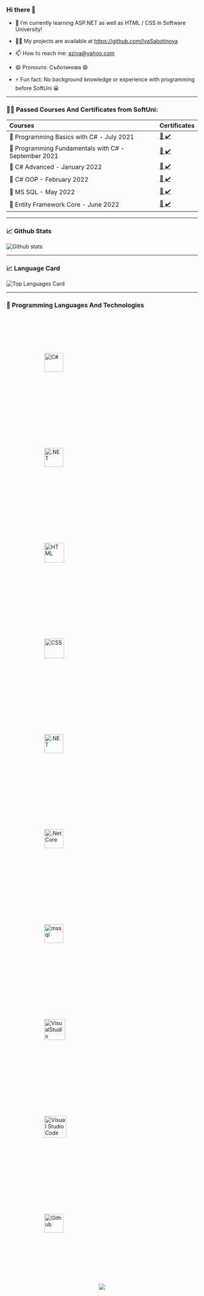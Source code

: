 ### Hi there 👋

- 🌱 I’m currently learning ASP.NET as well as HTML / CSS in Software University!

- :technologist: My projects are available at https://github.com/IvaSabotinova

- 📫 How to reach me: aziva@yahoo.com

- 😄 Pronouns: Съботинова :smile:

- ⚡ Fun fact: No background knowledge or experience with programming before SoftUni :grinning:


------------------------------------------------------------------------------------------------------------

### :woman_student: Passed Courses And Certificates from SoftUni:

| Courses                            | Certificates   |  
| :--- | :---|
|:pushpin: Programming Basics with C# - July 2021      | [:scroll: :heavy_check_mark:](https://softuni.bg/certificates/details/112155/fd09cdf2)|
 |   :pushpin: Programming Fundamentals with C# - September 2021   | [:scroll: :heavy_check_mark:](https://softuni.bg/certificates/details/119950/b1b4d332)|
 |:pushpin: C# Advanced - January 2022  |           [:scroll: :heavy_check_mark:](https://softuni.bg/certificates/details/123628/124e830e) |               
 |   :pushpin: C# OOP - February 2022  |         [:scroll: :heavy_check_mark:](https://softuni.bg/certificates/details/130965/a3dc9e4a) |                 
 |   :pushpin: MS SQL - May 2022  |         [:scroll: :heavy_check_mark:](https://softuni.bg/certificates/details/134813/b4968606) |   
  |   :pushpin: Entity Framework Core - June 2022  |         [:scroll: :heavy_check_mark:](https://softuni.bg/certificates/details/138330/35bbe7af) |   

----------------------------------------------------------------------------------------------------------
### 📈 Github Stats


![Github stats](https://github-readme-stats.vercel.app/api?username=IvaSabotinova&theme=onedark&show_icons=true&count_private=true)

----------------------------------------------------------------------------------------------------------
### 📈 Language Card

![Top Languages Card](https://github-readme-stats.vercel.app/api/top-langs/?username=IvaSabotinova&theme=onedark)

----------------------------------------------------------------------------------------------------------

### :link:		Programming Languages And Technologies
<div align="lefr">  
<img style="margin: 100px" src="https://www.svgrepo.com/show/353622/c-sharp.svg" alt="C#" height="50" />  &nbsp;&nbsp;
<img style="margin: 100px" src="https://camo.githubusercontent.com/d9f950ba0f1c29205b248fef8c1b19bdf16fdb8358dd364f72f036acb24a46a8/68747470733a2f2f63646e2d696d616765732d312e6d656469756d2e636f6d2f6d61782f313630302f312a313968447578393171706f53686665377458453578672e706e67" alt=".NET" height="50" />  &nbsp;&nbsp;
<img style="margin: 100px" src="https://www.svgrepo.com/show/353884/html-5.svg" alt="HTML" height="52" /> &nbsp;&nbsp;
<img style="margin: 100px" src="https://www.svgrepo.com/show/303481/css-3-logo.svg" alt="CSS" height="52" />  &nbsp;&nbsp;
<img style="margin: 100px" src="https://profilinator.rishav.dev/skills-assets/dot-net-original-wordmark.svg" alt=".NET" height="50" />  &nbsp;&nbsp;
<img style="margin: 100px" src="https://profilinator.rishav.dev/skills-assets/dotnetcore.png" alt=".Net Core" height="50" /> &nbsp;&nbsp;
<img style="margin: 100px" src="https://www.svgrepo.com/show/303229/microsoft-sql-server-logo.svg" alt="mssql" height="50" /> &nbsp;&nbsp;
<img style="margin: 100px" src="https://kmyr.dev/posts/visual-studio.png" alt="VisualStudio" height="55" /> 
<img style="margin: 100px" src="https://freelancervietnam.vn/wp-content/uploads/2020/01/avatar2.jpg" alt="Visual Studio Code" height="58" />  
<img style="margin: 100px" src="https://www.vectorlogo.zone/logos/github/github-ar21.svg" alt="Github" height="50" />  &nbsp;&nbsp;

</div>


<br/>  
<br/>  
<div align="center">
<img src="https://komarev.com/ghpvc/?username=IvaSabotinova&&style=flat-square" align="center" />
</div>  

